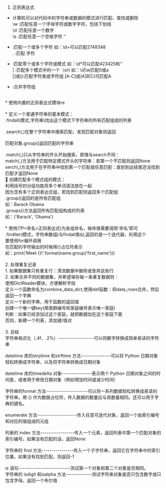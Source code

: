 1.	正则表达式<br>
* 计算机可以对代码中的字符串或数据的模式进行匹配、查找或删除<br>
\w :匹配任意一个字母字符或数字字符，包括下划线<br>
\d :匹配任意一个数字<br>
\s :匹配任意一个空格字符    ‘’<br>
+  :匹配一个或多个字符  如：\d+可以匹配2748348<br>
\. :匹配.字符<br>
*  :匹配零个或多个字符或模式 如：\d*可以匹配423425和''<br>
|  :匹配多个模式中的一个（or) 如：\d|\w匹配0或a<br>
[]或():匹配字符类或字符组        [A-C]或(A|B|C)可匹配A<br>
-  :合并字符组<br>
<br>
* 使用内置的正则表达式模块re<br>
<br>
* 	定义一个普通字符串的基本模式：<br>
.findall(模式,字符串)找出这个模式下字符串的所有匹配组成的列表<br>
<br>
.search(,)在整个字符串中搜索匹配，发现匹配对象则返回<br>
<br>
匹配对象.group()返回匹配的字符串<br>
<br>
.match(,)只从字符串的开头开始搜索，原理与search不同：<br>
match(,)方法用于匹配特定模式开头的字符串：若第一个不匹配则返回None<br>
serch(,)方法用于在字符串中找到第一个匹配或任意匹配：直到到达结尾还没找到匹配才返回None<br>
	创建匹配多个模式组的模式：<br>
利用括号的分组功能将多个单词语法放在一起<br>
因为含有多个正则表达式组，若找到匹配则返回多个匹配组<br>
.group()返回的是所有匹配组<br>
 如：Barack Obama<br>
.groups()方法返回所有匹配组构成的列表<br>
 如：('Barack', 'Obama')<br>
<br>
* 使用(?P<命名>正则表达式)为各组命名，候命值需要调用'命名'即可<br>
.finditer(模式，字符串数组)与findall类似,返回的是一个迭代器，利用这个 <br>
要使用for循环调用<br>
在匹配的字符输出的时候用{}占位符表示<br>
如：print('Meet {}!'.format(name.group('first_name')))<br><br>
2.	处理重复记录<br>
  1. 如果数据集只有重复行：清洗数据中删除或舍弃这些行<br>
  2. 如果合并不同的数据集，并希望保存每一条重复数据则：<br>
    使用DictReader模块，方便解析字段<br>
    定义一个函数命名为combine_data_dict,使用def函数：将data_rows合并，然后返回一个字典<br>
    定义一个新的字典，用于函数的返回值<br>
    创建一个唯一键key(用类群编号和家庭编号表示唯一家庭)<br>
    判断：如果已经添加过这个家庭，就把数据加在这个家庭下面<br>
        否则，新建一个列表，添加键/值对<br><br>
3.	总结<br>
字符串格式化（.4f、.2%）------------------可以将数字转换成简单易读的字符串<br>
<br>
datetime 库的strptime 和strftime 方法---------------可以将 Python 日期对象轻松转换成字符串，以及将字符串转换成日期对象<br>
<br>
datetime 库的timedelta 对象---------------表示两个 Python 日期对象之间的时间差，或者用于修改日期对象（例如增加时间或减少时间）<br>
<br>
字符串的format 方法---------------------可以将一系列数据轻松转换成易读的字符串。用 {} 作为数据占位符，传入数据的数量应与其数量相同。还可以用于字典的键名。<br>
<br>
enumerate 方法--------------------传入任意可迭代对象，返回一个由索引编号和对应的值组成的元组<br>
<br>
列表的 index 方法-----------------传入一个元素，返回列表中第一个匹配对象的索引编号。如果没有匹配的话，返回None<br>
<br>
字符串的 find 方法----------------传入一个子字符串，返回它在字符串中的索引位置。如果没有找到匹配，则返回-1<br>
<br>
is 语句--------------------------测试第一个对象和第二个对象是否相同。
<br>
字符串的 isdigit 和isalpha 方法-------------测试字符串对象是否只包含数字或只包含字母。返回一个布尔值
<br>
